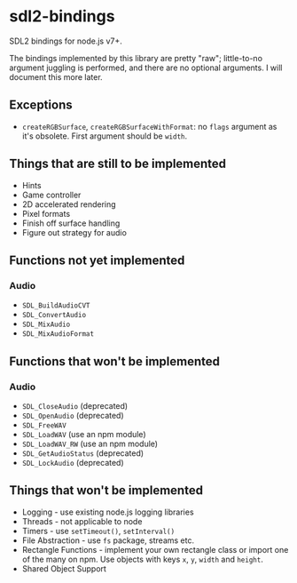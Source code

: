 # sdl2-bindings

SDL2 bindings for node.js v7+.

The bindings implemented by this library are pretty "raw"; little-to-no argument juggling is performed, and there are no optional arguments. I will document this more later.

## Exceptions

  - `createRGBSurface`, `createRGBSurfaceWithFormat`: no `flags` argument as it's obsolete. First argument should be `width`.

## Things that are still to be implemented

  - Hints
  - Game controller
  - 2D accelerated rendering
  - Pixel formats
  - Finish off surface handling
  - Figure out strategy for audio

## Functions not yet implemented

### Audio

  - `SDL_BuildAudioCVT`
  - `SDL_ConvertAudio`
  - `SDL_MixAudio`
  - `SDL_MixAudioFormat`

## Functions that won't be implemented

### Audio

  - `SDL_CloseAudio` (deprecated)
  - `SDL_OpenAudio` (deprecated)
  - `SDL_FreeWAV`
  - `SDL_LoadWAV` (use an npm module)
  - `SDL_LoadWAV_RW` (use an npm module)
  - `SDL_GetAudioStatus` (deprecated)
  - `SDL_LockAudio` (deprecated)

## Things that won't be implemented
  
  - Logging - use existing node.js logging libraries
  - Threads - not applicable to node
  - Timers - use `setTimeout()`, `setInterval()`
  - File Abstraction - use `fs` package, streams etc.
  - Rectangle Functions - implement your own rectangle class or import one of the many on npm. Use objects with keys `x`, `y`, `width` and `height`.
  - Shared Object Support
